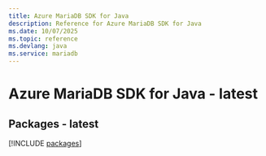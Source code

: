 ```yaml
---
title: Azure MariaDB SDK for Java
description: Reference for Azure MariaDB SDK for Java
ms.date: 10/07/2025
ms.topic: reference
ms.devlang: java
ms.service: mariadb
---
```

# Azure MariaDB SDK for Java - latest
## Packages - latest
[!INCLUDE [packages](mariadb-index.md)]